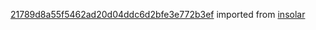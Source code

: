 [21789d8a55f5462ad20d04ddc6d2bfe3e772b3ef](https://github.com/insolar/insolar/commit/21789d8a55f5462ad20d04ddc6d2bfe3e772b3ef) imported from [insolar](https://github.com/insolar/insolar)
